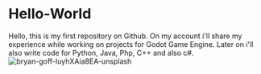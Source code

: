 # Hello-World
Hello, this is my first repository on Github.
On my account i'll share my experience while working on projects for Godot Game Engine.
Later on i'll also write code for Python, Java, Php, C++ and also c#.
![bryan-goff-IuyhXAia8EA-unsplash](https://github.com/OmSolanki-153/Hello-World/assets/69909794/89817514-c067-44f3-8a2c-7aefc2708030)
